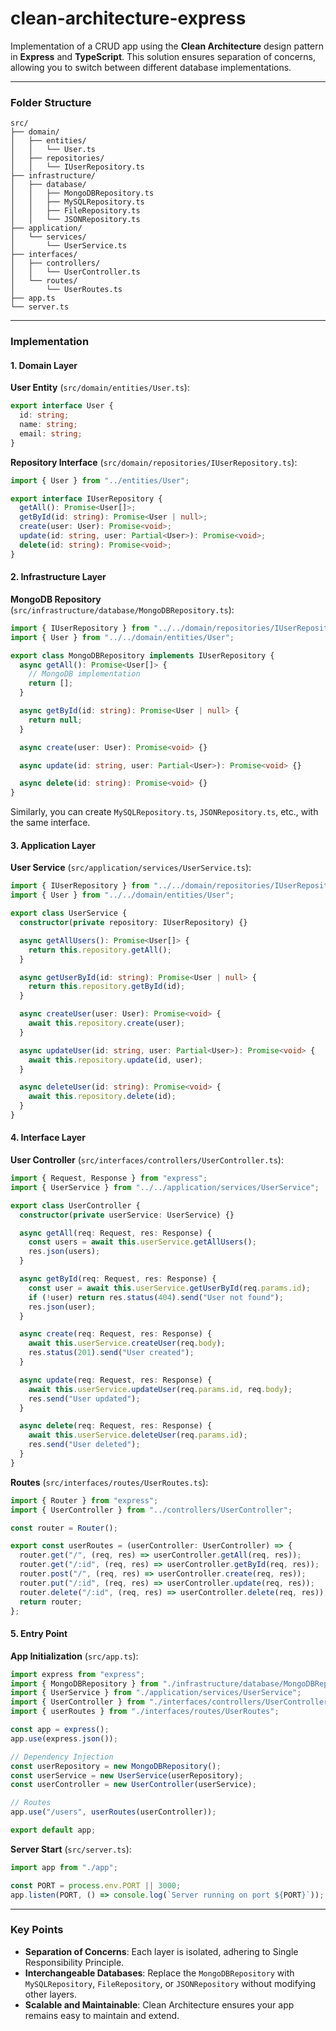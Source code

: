 # clean-architecture-express

Implementation of a CRUD app using the **Clean Architecture** design pattern in **Express** and **TypeScript**. This solution ensures separation of concerns, allowing you to switch between different database implementations.

---

### Folder Structure
```
src/
├── domain/
│   ├── entities/
│   │   └── User.ts
│   ├── repositories/
│   │   └── IUserRepository.ts
├── infrastructure/
│   ├── database/
│   │   ├── MongoDBRepository.ts
│   │   ├── MySQLRepository.ts
│   │   ├── FileRepository.ts
│   │   └── JSONRepository.ts
├── application/
│   └── services/
│       └── UserService.ts
├── interfaces/
│   ├── controllers/
│   │   └── UserController.ts
│   └── routes/
│       └── UserRoutes.ts
├── app.ts
└── server.ts
```

---

### Implementation

#### 1. Domain Layer
**User Entity** (`src/domain/entities/User.ts`):
```typescript
export interface User {
  id: string;
  name: string;
  email: string;
}
```

**Repository Interface** (`src/domain/repositories/IUserRepository.ts`):
```typescript
import { User } from "../entities/User";

export interface IUserRepository {
  getAll(): Promise<User[]>;
  getById(id: string): Promise<User | null>;
  create(user: User): Promise<void>;
  update(id: string, user: Partial<User>): Promise<void>;
  delete(id: string): Promise<void>;
}
```

#### 2. Infrastructure Layer
**MongoDB Repository** (`src/infrastructure/database/MongoDBRepository.ts`):
```typescript
import { IUserRepository } from "../../domain/repositories/IUserRepository";
import { User } from "../../domain/entities/User";

export class MongoDBRepository implements IUserRepository {
  async getAll(): Promise<User[]> {
    // MongoDB implementation
    return [];
  }

  async getById(id: string): Promise<User | null> {
    return null;
  }

  async create(user: User): Promise<void> {}

  async update(id: string, user: Partial<User>): Promise<void> {}

  async delete(id: string): Promise<void> {}
}
```

Similarly, you can create `MySQLRepository.ts`, `JSONRepository.ts`, etc., with the same interface.

#### 3. Application Layer
**User Service** (`src/application/services/UserService.ts`):
```typescript
import { IUserRepository } from "../../domain/repositories/IUserRepository";
import { User } from "../../domain/entities/User";

export class UserService {
  constructor(private repository: IUserRepository) {}

  async getAllUsers(): Promise<User[]> {
    return this.repository.getAll();
  }

  async getUserById(id: string): Promise<User | null> {
    return this.repository.getById(id);
  }

  async createUser(user: User): Promise<void> {
    await this.repository.create(user);
  }

  async updateUser(id: string, user: Partial<User>): Promise<void> {
    await this.repository.update(id, user);
  }

  async deleteUser(id: string): Promise<void> {
    await this.repository.delete(id);
  }
}
```

#### 4. Interface Layer
**User Controller** (`src/interfaces/controllers/UserController.ts`):
```typescript
import { Request, Response } from "express";
import { UserService } from "../../application/services/UserService";

export class UserController {
  constructor(private userService: UserService) {}

  async getAll(req: Request, res: Response) {
    const users = await this.userService.getAllUsers();
    res.json(users);
  }

  async getById(req: Request, res: Response) {
    const user = await this.userService.getUserById(req.params.id);
    if (!user) return res.status(404).send("User not found");
    res.json(user);
  }

  async create(req: Request, res: Response) {
    await this.userService.createUser(req.body);
    res.status(201).send("User created");
  }

  async update(req: Request, res: Response) {
    await this.userService.updateUser(req.params.id, req.body);
    res.send("User updated");
  }

  async delete(req: Request, res: Response) {
    await this.userService.deleteUser(req.params.id);
    res.send("User deleted");
  }
}
```

**Routes** (`src/interfaces/routes/UserRoutes.ts`):
```typescript
import { Router } from "express";
import { UserController } from "../controllers/UserController";

const router = Router();

export const userRoutes = (userController: UserController) => {
  router.get("/", (req, res) => userController.getAll(req, res));
  router.get("/:id", (req, res) => userController.getById(req, res));
  router.post("/", (req, res) => userController.create(req, res));
  router.put("/:id", (req, res) => userController.update(req, res));
  router.delete("/:id", (req, res) => userController.delete(req, res));
  return router;
};
```

#### 5. Entry Point
**App Initialization** (`src/app.ts`):
```typescript
import express from "express";
import { MongoDBRepository } from "./infrastructure/database/MongoDBRepository";
import { UserService } from "./application/services/UserService";
import { UserController } from "./interfaces/controllers/UserController";
import { userRoutes } from "./interfaces/routes/UserRoutes";

const app = express();
app.use(express.json());

// Dependency Injection
const userRepository = new MongoDBRepository();
const userService = new UserService(userRepository);
const userController = new UserController(userService);

// Routes
app.use("/users", userRoutes(userController));

export default app;
```

**Server Start** (`src/server.ts`):
```typescript
import app from "./app";

const PORT = process.env.PORT || 3000;
app.listen(PORT, () => console.log(`Server running on port ${PORT}`));
```

---

### Key Points
- **Separation of Concerns**: Each layer is isolated, adhering to Single Responsibility Principle.
- **Interchangeable Databases**: Replace the `MongoDBRepository` with `MySQLRepository`, `FileRepository`, or `JSONRepository` without modifying other layers.
- **Scalable and Maintainable**: Clean Architecture ensures your app remains easy to maintain and extend.

